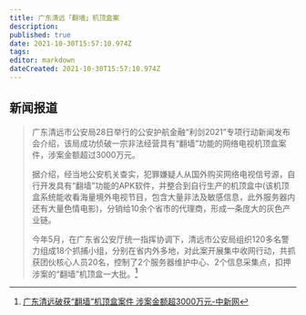 ```yaml
---
title: 广东清远「翻墙」机顶盒案
description: 
published: true
date: 2021-10-30T15:57:10.974Z
tags: 
editor: markdown
dateCreated: 2021-10-30T15:57:10.974Z
---
```


## 新闻报道

> 广东清远市公安局28日举行的公安护航金融“利剑2021”专项行动新闻发布会介绍，该局成功侦破一宗非法经营具有“翻墙”功能的网络电视机顶盒案件，涉案金额超过3000万元。
>
> 据介绍，经当地公安机关查实，犯罪嫌疑人从国外购买网络电视信号源，自行开发具有“翻墙”功能的APK软件，并整合到自行生产的机顶盒中(该机顶盒系统能收看海量境外电视节目，包含大量非法及敏感信息，此外服务器内还有大量色情电影)，分销给10余个省市的代理商，形成一条庞大的灰色产业链。
>
> 今年5月，在广东省公安厅统一指挥协调下，清远市公安局组织120多名警力组成18个抓捕小组，分别在省内外多地，对此案开展集中收网行动，共抓获团伙核心人员20名，控制了2个服务器维护中心、2个信息采集点，扣押涉案的“翻墙”机顶盒一大批。[^9597263]

[^9597263]: [广东清远破获“翻墙”机顶盒案件 涉案金额超3000万元-中新网](https://web.archive.org/web/20211029115836/https://www.chinanews.com/sh/2021/10-28/9597263.shtml)
